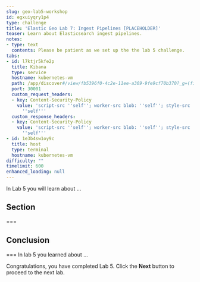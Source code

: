 ```yaml
---
slug: geo-lab5-workshop
id: egxuiyqry1p4
type: challenge
title: 'Elastic Geo Lab 7: Ingest Pipelines [PLACEHOLDER]'
teaser: Learn about Elasticsearch ingest pipelines.
notes:
- type: text
  contents: Please be patient as we set up the the lab 5 challenge.
tabs:
- id: l7ktjr5kfe2p
  title: Kibana
  type: service
  hostname: kubernetes-vm
  path: /app/discover#/view/fb5396f0-4c2e-11ee-a369-9fe9cf70b370?_g=(filters:!(),refreshInterval:(pause:!t,value:60000),time:(from:now-2y,to:now))
  port: 30001
  custom_request_headers:
  - key: Content-Security-Policy
    value: 'script-src ''self''; worker-src blob: ''self''; style-src ''unsafe-inline''
      ''self'''
  custom_response_headers:
  - key: Content-Security-Policy
    value: 'script-src ''self''; worker-src blob: ''self''; style-src ''unsafe-inline''
      ''self'''
- id: 1e3b4sw1oy9c
  title: host
  type: terminal
  hostname: kubernetes-vm
difficulty: ""
timelimit: 600
enhanced_loading: null
---
```

In Lab 5 you will learn about ...

## Section
===

## Conclusion
===
In lab 5 you learned about ...

Congratulations, you have completed Lab 5. Click the **Next** button to proceed to the next lab.
